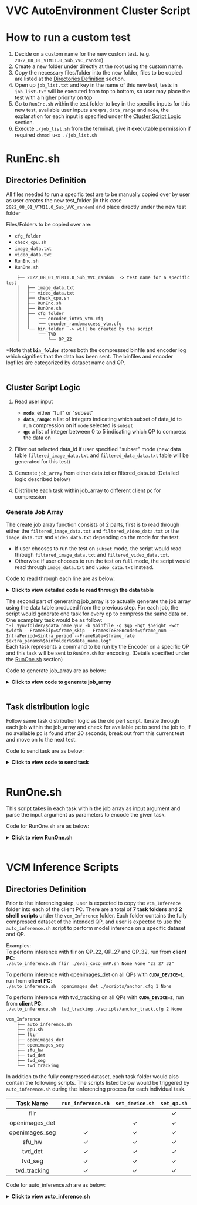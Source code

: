# VVC AutoEnvironment Cluster Script 

# How to run a custom test
1. Decide on a custom name for the new custom test. (e.g. `2022_08_01_VTM11.0_Sub_VVC_random`)
2. Create a new folder under directly at the root using the custom name.
3. Copy the necessary files/folder into the new folder, files to be copied are listed at the [Directories Definition](##Directories-Definition) section.
4. Open up `job_list.txt` and key in the name of this new test, tests in `job_list.txt` will be executed from top to bottom, so user may place the test with a higher priority on top
5. Go to `RunEnc.sh` within the test folder to key in the specific inputs for this new test, available user inputs are `QPs`, `data_range` and `mode`, the explanation for each input is specified under the [Cluster Script Logic](##Cluster-Script-Logic) section.
6. Execute `./job_list.sh` from the terminal, give it executable permission if required `chmod u+x ./job_list.sh`


# RunEnc.sh
## Directories Definition
All files needed to run a specific test are to be manually copied over by user as user creates the new test_folder (in this case `2022_08_01_VTM11.0_Sub_VVC_random`)  and place directly under the new test folder

Files/Folders to be copied over are:  
- `cfg_folder`
- `check_cpu.sh`
- `image_data.txt`
- `video_data.txt`
- `RunEnc.sh`
- `RunOne.sh`  
```
    ├── 2022_08_01_VTM11.0_Sub_VVC_random  -> test name for a specific test
    │   ├── image_data.txt
    │   ├── video_data.txt
    │   ├── check_cpu.sh
    │   ├── RunEnc.sh
    │   ├── RunOne.sh
    │   ├── cfg_folder
    │   │   └── encoder_intra_vtm.cfg
    │   │   └── encoder_randomaccess_vtm.cfg
    │   └── bin_folder  -> will be created by the script
    │       └── TVD
    │           └── QP_22
``` 

*Note that **`bin_folder`** stores both the compressed binfile and encoder log which signifies that the data has been sent. The binfiles and encoder logfiles are categorized by dataset name and QP.  
<br>

## Cluster Script Logic
1. Read user input
    - **`mode`**: either "full" or "subset"
    - **`data_range`**: a list of integers indicating which subset of data_id to run compression on if `mode` selected is `subset`
    - **`qp`**: a list of integer between 0 to 5 indicating which QP to compress the data on

2. Filter out selected data_id if user specified "subset" mode (new data table `filtered_image_data.txt` and `filtered_data_data.txt` table will be generated for this test)

3. Generate `job_array` from either data.txt or filtered_data.txt (Detailed logic described below)

4. Distribute each task within job_array to different client pc for compression
    
### Generate Job Array
The create job array function consists of 2 parts, first is to read through either the `filtered_image_data.txt` and `filtered_video_data.txt` or the `image_data.txt` and `video_data.txt` depending on the mode for the test. 
- If user chooses to run the test on `subset` mode, the script would read through `filtered_image_data.txt` and `filtered_video_data.txt`. 
- Otherwise if user chooses to run the test on `full` mode, the script would read through `image_data.txt` and `video_data.txt` instead.

Code to read through each line are as below:
<details>
  <summary><b>Click to view detailed code to read through the data table</b></summary>

```shell
for file in ${data_files[@]};
do 
    # for each line in the data.txt or filtered_data.txt file, append line to job_array if this line has not been sent for compression
    while read -r line;
    do

        items=($line)
        data_id=${items[0]}
        data_name=${items[1]}
        qp_set=${items[2]}
        dataset_name=${items[3]}
        width=${items[4]}
        height=${items[5]}

        if [[ "$file" == *"video"* ]]; then            
            # video data have more parameters than image data
            intra_period=${items[6]}
            frame_rate=${items[7]}
            frame_num=${items[8]}
            frame_skip=${items[9]}

            # check if this job has been sent and send if it hasnt
            generate_job $data_id $data_name $qp_set $dataset_name $width $height $intra_period $frame_rate $frame_num $frame_skip
            
        else
            # check if this job has been sent and send if it hasnt
            generate_job $data_id $data_name $qp_set $dataset_name $width $height

        fi
        
    done < $file
done
```

</details>

The second part of generating job_array is to actually generate the job array using the data table produced from the previous step. For each job, the script would generate one task for every qp to compress the same data on. One examplary task would be as follow:  
`"-i $yuvfolder/$data_name.yuv -b $binfile -q $qp -hgt $height -wdt $width --FrameSkip=$frame_skip --FramesToBeEncoded=$frame_num --IntraPeriod=$intra_period --FrameRate=$frame_rate $extra_params%$binfolder%$data_name.log"`  
Each task represents a command to be run by the Encoder on a specific QP and this task will be sent to `RunOne.sh` for encoding. (Details specified under the [RunOne.sh](#RunOne.sh) section)

Code to generate job_array are as below:
<details>
  <summary><b>Click to view code to generate job_array</b></summary>

```shell
job_array=()  # initialize a global job_array variable
function generate_job() {
    # this function pushes new jobs which have not been sent into job_array

    data_id=$1
    data_name=$2
    qp_set=$3
    dataset_name=$4
    width=$5
    height=$6
    intra_period=$7
    frame_rate=$8
    frame_num=$9
    frame_skip=$10

    # populate qp_array according to index specified by user (each task may use different qp_set)
    qp_array=(${qp_sets[$qp_set]})
    filtered_qp_array=()
    for index in ${QP[@]};
    do
        filtered_qp_array+=(${qp_array[$index]})
    done
    
    # check if this job has been sent
    for filtered_qp in ${filtered_qp_array[@]};
    do

        sent=false
        # this function will update sent to true if this job has been sent
        check_job_status $dataset_name $data_name $filtered_qp
        if [[ $sent = false ]]; then
            extra_params=${additional_params["$dataset_name"]}
                            
            # update TVD video and images to have the same dataset_name since their YUV files come from the same folder
            if [[ "$dataset_name" == *"TVD"* ]]; then
                binfolder="bin_folder/TVD/QP_$qp"
                yuvfolder="../CTC_Dataset/TVD"
            else
                binfolder="bin_folder/$dataset_name/QP_$qp"
                yuvfolder="../CTC_Dataset/$dataset_name"
            fi
            # OpenImage binfiles have .266 as extension
            binfile="$binfolder/$data_name.vvc"
            if [[ $dataset_name == "OpenImages" ]]; then
                binfile="$binfolder/$data_name.266"
            fi
            new_job=-1
            # new_job differs for image and video, differentiate these 2 by checking the number of input arguments
            if [ "$#" -eq 6 ]; then
                # arguments equals to 6 means it is a image job
                new_job="-i $yuvfolder/$data_name.yuv -b $binfile -q $filtered_qp -hgt $height -wdt $width $extra_params%$binfolder%$data_name.log"
            elif [ "$#" -eq 10 ]; then
                # arguments equals to 10 means it is a video job
                new_job="-i $yuvfolder/$data_name.yuv -b $binfile -q $filtered_qp -hgt $height -wdt $width --FrameSkip=$frame_skip --FramesToBeEncoded=$frame_num --IntraPeriod=$intra_period --FrameRate=$frame_rate $extra_params%$binfolder%$data_name.log"
            fi

            # sanity check to see if new_job is initialized properly
            if [[ $new_job == -1 ]]; then
                echo "Job $data_id is not initialized properly, please try again"
                exit 1
            else
                job_array+=("$new_job")
            fi
        fi
    
    done
}
```

</details>
<br>

## Task distribution logic
Follow same task distribution logic as the old perl script. Iterate through each job within the job_array and check for available pc to send the job to, if no available pc is found after 20 seconds, break out from this current test and move on to the next test.

Code to send task are as below:
<details>
  <summary><b>Click to view code to send task</b></summary>

```shell
counter=0 # the number of jobs sent to the clients
while [ $counter -lt ${#job_array[@]} ] # main while loop
do
    request_count=0
    while true # busy waiting for the available client pc
    do
        sleep 2 # request for available client pc every 2 sec
        for pc in "${client_pc[@]}"
        do  
            pc_info=(${pc//:/ }) # split the pc information
            pc_name=${pc_info[0]} 
            pc_ip=${pc_info[1]} 
            check_if_available $pc_name $pc_ip
            if [ "$available" = true ] # $available comes from check_if_available()
            then
                echo "Assigned to ${pc_name}"
                avai_pc_ip=$pc_ip
                break 2 # break current for loop and the busy waiting while loop outside, back to the main while loop
            fi
        done

        request_count=$(( $request_count + 1 ))
        if [ $request_count -ge 10]
        then
            break 2 # quit the main while loop if wait for more than 20 sec for the machine
        fi
    done

    sendTask ${job_array[counter]}
    if [[ ! -f "start.tim" ]]
    then
        touch start.tim
    fi
    counter=$(( $counter + 1 )) # move to next task
done

if [ $counter -eq ${#job_array[@]} ]
then
    touch done.tim # all files have been sent to clients for compression
else
    echo "Some task is not sent successfully." # should never be triggered
fi
```
</details>
<br>


# RunOne.sh
This script takes in each task within the job array as input argument and parse the input argument as parameters to encode the given task.

Code for RunOne.sh are as below:
<details>
  <summary><b>Click to view RunOne.sh</b></summary>

```shell
while getopts "p:" OPTION; do
  case "$OPTION" in
    p)
      chmod u+x encoder
      ./encoder "$OPTARG"
      ;;
  esac
done
shift "$(($OPTIND-1))"
```

</details>
<br>


# VCM Inference Scripts
## Directories Definition
Prior to the inferencing step, user is expected to copy the `vcm_Inference` folder into each of the client PC. There are a total of **7 task folders** and **2 shelll scripts** under the `vcm_Inference` folder. Each folder contains the fully compressed dataset of the intended QP, and user is expected to use the `auto_inference.sh` script to perform model inference on a specific dataset and QP.
<br>

Examples:  
To perform inference with flir on QP_22, QP_27 and QP_32, run from **client PC**:                
```./auto_inference.sh flir ./eval_coco_mAP.sh None None "22 27 32"```

To perform inference with openimages_det on all QPs with **`CUDA_DEVICE=1`**, run from **client PC**:                
```./auto_inference.sh  openimages_det ./scripts/anchor.cfg 1 None```

To perform inference with tvd_tracking on all QPs with **`CUDA_DEVICE=2`**, run from **client PC**:                
```./auto_inference.sh  tvd_tracking ./scripts/anchor_track.cfg 2 None```

```
vcm_Inference
    ├── auto_inference.sh
    ├── gpu.sh
    ├── flir
    ├── openimages_det
    ├── openimages_seg
    ├── sfu_hw
    ├── tvd_det
    ├── tvd_seg
    └── tvd_tracking
```

In addition to the fully compressed dataset, each task folder would also contain the following scripts. The scripts listed below would be triggered by `auto_inference.sh` during the inferencing process for each individual task. 

| Task Name       | `run_inference.sh` | `set_device.sh` | `set_qp.sh` | `set_group.sh` |
| :----------:    | :----------------: | :-------------: | :---------: | :------------: | 
| flir            |                    |                 | &check;     |                |
| openimages_det  |                    | &check;         | &check;     |                |
| openimages_seg  | &check;            | &check;         | &check;     |                |
| sfu_hw          | &check;            | &check;         | &check;     |                |
| tvd_det         | &check;            | &check;         | &check;     |                |
| tvd_seg         | &check;            | &check;         | &check;     |                |
| tvd_tracking    | &check;            | &check;         | &check;     |                |

Code for auto_inference.sh are as below:
<details>
  <summary><b>Click to view auto_inference.sh</b></summary>

```shell
# acceptable task values are "flir", "openimages_det", "openimages_seg", "sfu_hw", "tvd_det", "tvd_seg", "tvd_tracking"
task=$1
cfg_location=$2
device_idx=$3
group=$4
qp_list="$5"

# go into the specific task folder
cd $task

# set device
# set group (only works for sfu_hw_det)
chmod u+x set_device.sh
chmod u+x set_group.sh
chmod u+x set_qp.sh

./set_device.sh $cfg_location $device_idx
./set_group.sh $cfg_location $group
./set_qp.sh $cfg_location "$qp_list"

# build and run the docker file
docker build -t $task .
docker run --gpus all --rm -v $PWD:/${task} ${task}
```

</details>
<br>